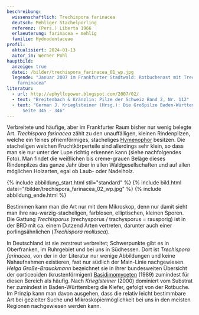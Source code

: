 ```yaml
---
beschreibung:
  wissenschaftlich: Trechispora farinacea
  deutsch: Mehliger Stachelporling
  referenz: (Pers.) Liberta 1966
  erlaeuterung: farinacea = mehlig
  familie: Hydnodontaceae
profil:
  aktualisiert: 2024-01-13
  autor_in: Werner Pohl
hauptbild:
  anzeige: true
  datei: /bilder/trechispora_farinacea_01_wp.jpg
  legende: "Januar 2007 im Frankfurter Stadtwald: Rotbuchenast mit Trechispora
    farninacea"
literatur:
  - url: http://aphyllopower.blogspot.com/2007/02/
  - text: "Breitenbach & Kränzlin: Pilze der Schweiz Band 2, Nr. 112"
  - text: "German J. Krieglsteiner (Hrsg.): Die Großpilze Baden-Württembergs Band 1
      Seite 345 - 346"
---
```

Verbreitete und häufige, aber im Frankfurter Raum bisher nur wenig belegte Art. *Trechispora farinacea* zählt zu den unauffälligen, kleinen Rindenpilzen, welche ein feines pfriemförmiges, stacheliges [Hymenophor](Hymenophor "Glossar") besitzen. Die stacheligen weichen Fruchtkörperteile sind allerdings sehr klein, so dass man sie nur unter der Lupe richtig erkennen kann (siehe nachfolgendes Foto). Man findet die weißlichen bis creme-grauen Beläge dieses Rindenpilzes das ganze Jahr über in allen Waldgesellschaften und auf allen möglichen Holzarten, egal ob Laub- oder Nadelholz.

{% include abbildung_start.html stil="standard" %}
{% include bild.html datei="/bilder/trechispora_farinacea_02_wp.jpg" %}
{% include abbildung_ende.html %}

Bestimmen kann man die Art nur mit dem Mikroskop, denn nur damit sieht man ihre rau-warzig-stacheligen, farblosen, elliptischen, kleinen Sporen. Die Gattung *Trechisporus* (trechysporus / trachysporus = rausporig) ist in der BRD mit ca. einem Dutzend Arten vertreten, darunter auch einer porlingsähnlichen (*Trechispora mollusca*).

In Deutschland ist sie zerstreut verbreitet; Schwerpunkte gibt es in Oberfranken, im Ruhrgebiet und bei uns in Südhessen. Dort ist *Trechispora farinacea*, von der in der Literatur nur wenige Abbildungen und keine Nahaufnahmen existieren, fast nur südlich der Main-Linie nachgewiesen. *Helga Große-Brauckmann* bezeichnet sie in ihrer bundesweiten Übersicht der corticeoiden (krustenförmigen) [Basidimomyceten](Basidiomyzeten) (1989) zumindest für diesen Bereich als häufig. Nach *Krieglsteiner* (2000) dominiert vom Substrat her zumindest in Baden-Württemberg die Kiefer, gefolgt von der Rotbuche. Im Prinzip kann man davon ausgehen, dass die relativ leicht bestimmbare Art bei gezielter Suche und Mikroskopiermöglichkeit bei uns in den meisten Regionen nachgewiesen werden kann.